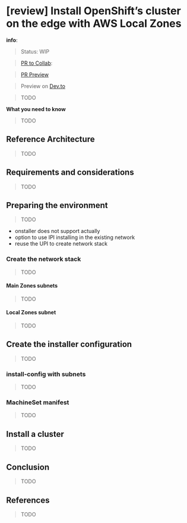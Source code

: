 <!--METADATA_START-->

# [review] Install OpenShift’s cluster on the edge with AWS Local Zones

__info__:

> Status: WIP

> [PR to Collab](): 

> [PR Preview]()

> Preview on [Dev.to](#)

<!--METADATA_END-->


> TODO


**What you need to know**

> TODO

## **Reference Architecture**

> TODO

## **Requirements and considerations**

> TODO

## **Preparing the environment**

> TODO
- onstaller does not support actually
- option to use IPI installing in the existing network
- reuse the UPI to create network stack

### Create the network stack

> TODO

#### Main Zones subnets

> TODO

#### Local Zones subnet

> TODO

## Create the installer configuration

> TODO

### install-config with subnets

> TODO

### MachineSet manifest

> TODO

## Install a cluster

> TODO

## Conclusion

> TODO

## References

> TODO
